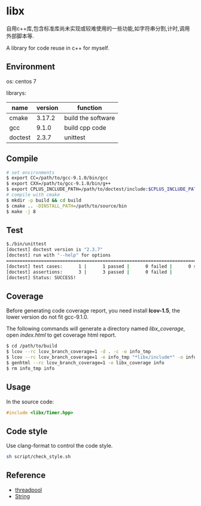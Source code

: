 # libx

自用c++库,包含标准库尚未实现或较难使用的一些功能,如字符串分割,计时,调用外部脚本等.

A library for code reuse in c++ for myself.

## Environment

os: centos 7

librarys:

| name    | version | function           |
| ------- | ------- | ------------------ |
| cmake   | 3.17.2  | build the software |
| gcc     | 9.1.0   | build cpp code     |
| doctest | 2.3.7   | unittest           |

## Compile

```sh
# set environments
$ export CC=/path/to/gcc-9.1.0/bin/gcc
$ export CXX=/path/to/gcc-9.1.0/bin/g++
$ export CPLUS_INCLUDE_PATH=/path/to/doctest/include:$CPLUS_INCLUDE_PATH
# compile with cmake
$ mkdir -p build && cd build
$ cmake .. -DINSTALL_PATH=/path/to/source/bin
$ make -j 8
```

## Test

```sh
$./bin/unittest
[doctest] doctest version is "2.3.7"
[doctest] run with "--help" for options
===============================================================================
[doctest] test cases:      1 |      1 passed |      0 failed |      0 skipped
[doctest] assertions:      3 |      3 passed |      0 failed |
[doctest] Status: SUCCESS!
```

## Coverage

Before generating code coverage report, you need install **lcov-1.5**, the 
lower version do not fit gcc-9.1.0.

The following commands will generate a directory named *libx_coverage*, open 
*index.html* to get coverage html report.

```sh
$ cd /path/to/build
$ lcov --rc lcov_branch_coverage=1 -d . -c -o info_tmp
$ lcov --rc lcov_branch_coverage=1 -e info_tmp "*libx/include*" -o info
$ genhtml --rc lcov_branch_coverage=1 -o libx_coverage info
$ rm info_tmp info
```

## Usage

In the source code:

```cpp
#include <libx/Timer.hpp>
```

## Code style

Use clang-format to control the code style.

```sh
sh script/check_style.sh
```

## Reference

* [threadpool](https://github.com/lzpong/threadpool)
* [String](https://github.com/facebook/folly)